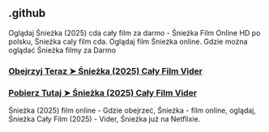 ## .github

Oglądaj Śnieżka (2025) cda cały film za darmo - Śnieżka Film Online HD po polsku, Śnieżka caly film cda. Oglądaj film Śnieżka online. Gdzie można oglądać Śnieżka filmy za Darmo

### [Obejrzyj Teraz ➤ Śnieżka (2025) Cały Film Vider](https://watching4khdmovies.blogspot.com/2025/03/snow-white.html)

### [Pobierz Tutaj ➤ Śnieżka (2025) Cały Film Vider](https://watching4khdmovies.blogspot.com/2025/03/snow-white.html)

Śnieżka (2025) film online - Gdzie obejrzeć, Śnieżka - film online, oglądaj, Śnieżka Cały Film (2025) - Vider, Śnieżka już na Netflixie.
